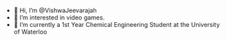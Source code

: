 - 👋 Hi, I’m @VishwaJeevarajah
- 👀 I’m interested in video games.
- 🌱 I’m currently a 1st Year Chemical Engineering Student at the University of Waterloo

<!---
VishwaJeevarajah/VishwaJeevarajah is a ✨ special ✨ repository because its `README.md` (this file) appears on your GitHub profile.
You can click the Preview link to take a look at your changes.
--->
